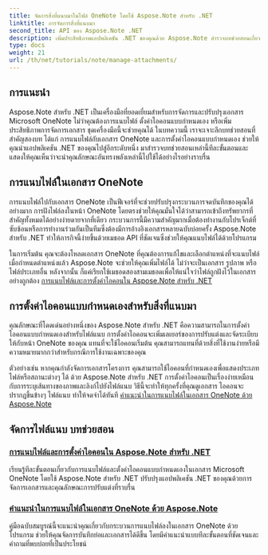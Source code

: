 ```yaml
---
title: จัดการสิ่งที่แนบมาในไฟล์ OneNote โดยใช้ Aspose.Note สำหรับ .NET
linktitle: การจัดการสิ่งที่แนบมา
second_title: API ของ Aspose.Note .NET
description: เพิ่มประสิทธิภาพแอปพลิเคชัน .NET ของคุณด้วย Aspose.Note สำรวจบทช่วยสอนเกี่ยวกับการแนบไฟล์ การตั้งค่าไอคอน และการดึงสิ่งที่แนบมาเพื่อการพัฒนาที่ดีขึ้น
type: docs
weight: 21
url: /th/net/tutorials/note/manage-attachments/
---
```

## การแนะนำ

Aspose.Note สำหรับ .NET เป็นเครื่องมือที่ยอดเยี่ยมสำหรับการจัดการและปรับปรุงเอกสาร Microsoft OneNote ไม่ว่าคุณต้องการแนบไฟล์ ตั้งค่าไอคอนแบบกำหนดเอง หรือเพิ่มประสิทธิภาพการจัดการเอกสาร ชุดเครื่องมือนี้จะช่วยคุณได้ ในบทความนี้ เราจะเจาะลึกบทช่วยสอนที่สำคัญสองบท ได้แก่ การแนบไฟล์กับเอกสาร OneNote และการตั้งค่าไอคอนแบบกำหนดเอง ช่วยให้คุณนำแอปพลิเคชัน .NET ของคุณไปสู่อีกระดับหนึ่ง มาสำรวจบทช่วยสอนเหล่านี้ทีละขั้นตอนและแสดงให้คุณเห็นว่าจะนำคุณลักษณะอันทรงพลังเหล่านี้ไปใช้ได้อย่างไรอย่างราบรื่น

## การแนบไฟล์ในเอกสาร OneNote  
การแนบไฟล์ไปกับเอกสาร OneNote เป็นฟีเจอร์ที่จะช่วยปรับปรุงกระบวนการจดบันทึกของคุณได้อย่างมาก การฝังไฟล์ลงในหน้า OneNote โดยตรงช่วยให้คุณมั่นใจได้ว่าสามารถเข้าถึงทรัพยากรที่สำคัญทั้งหมดได้อย่างง่ายดายจากที่เดียว กระบวนการนี้มีความสำคัญมากเมื่อต้องทำงานกับโปรเจ็กต์ที่ซับซ้อนหรือการทำงานร่วมกันเป็นทีมซึ่งต้องมีการอ้างอิงเอกสารหลายฉบับบ่อยครั้ง Aspose.Note สำหรับ .NET ทำให้ภารกิจนี้ง่ายขึ้นด้วยเมธอด API ที่ชัดเจนซึ่งช่วยให้คุณแนบไฟล์ได้ด้วยโปรแกรม

ในการเริ่มต้น คุณจะต้องโหลดเอกสาร OneNote ที่คุณต้องการแก้ไขและเลือกตำแหน่งที่จะแนบไฟล์ เมื่อกำหนดตำแหน่งแล้ว Aspose.Note จะช่วยให้คุณเพิ่มไฟล์ได้ ไม่ว่าจะเป็นเอกสาร รูปภาพ หรือไฟล์ประเภทอื่น หลังจากนั้น ก็แค่เรียกใช้เมธอดสองสามเมธอดเพื่อให้แน่ใจว่าไฟล์ถูกฝังไว้ในเอกสารอย่างถูกต้อง
[การแนบไฟล์และการตั้งค่าไอคอนใน Aspose.Note สำหรับ .NET](./attaching-files-setting-icons/)

## การตั้งค่าไอคอนแบบกำหนดเองสำหรับสิ่งที่แนบมา  
คุณลักษณะที่โดดเด่นอย่างหนึ่งของ Aspose.Note สำหรับ .NET คือความสามารถในการตั้งค่าไอคอนแบบกำหนดเองสำหรับไฟล์แนบ การตั้งค่าไอคอนจะเพิ่มเลเยอร์ของการปรับแต่งและจัดระเบียบให้กับหน้า OneNote ของคุณ แทนที่จะใช้ไอคอนเริ่มต้น คุณสามารถแทนที่ด้วยสิ่งที่ใช้งานง่ายหรือมีความหมายมากกว่าสำหรับกรณีการใช้งานเฉพาะของคุณ

ตัวอย่างเช่น หากคุณกำลังจัดการเอกสารโครงการ คุณสามารถใช้ไอคอนที่กำหนดเองเพื่อแสดงประเภทไฟล์หรือสถานะต่างๆ ได้ ด้วย Aspose.Note สำหรับ .NET การตั้งค่าไอคอนเป็นเรื่องง่ายเหมือนกับการระบุเส้นทางของภาพและลิงก์ไปยังไฟล์แนบ วิธีนี้จะทำให้ทุกครั้งที่คุณดูเอกสาร ไอคอนจะปรากฏขึ้นข้างๆ ไฟล์แนบ ทำให้จดจำได้ทันที
[คำแนะนำในการแนบไฟล์ในเอกสาร OneNote ด้วย Aspose.Note](./attach-file-in-one-note-documents/)

## จัดการไฟล์แนบ บทช่วยสอน
### [การแนบไฟล์และการตั้งค่าไอคอนใน Aspose.Note สำหรับ .NET](./attaching-files-setting-icons/)
เรียนรู้ทีละขั้นตอนเกี่ยวกับการแนบไฟล์และตั้งค่าไอคอนแบบกำหนดเองในเอกสาร Microsoft OneNote โดยใช้ Aspose.Note สำหรับ .NET ปรับปรุงแอปพลิเคชัน .NET ของคุณด้วยการจัดการเอกสารและคุณลักษณะการปรับแต่งที่ราบรื่น
### [คำแนะนำในการแนบไฟล์ในเอกสาร OneNote ด้วย Aspose.Note](./attach-file-in-one-note-documents/)
คู่มือฉบับสมบูรณ์นี้จะแนะนำคุณเกี่ยวกับกระบวนการแนบไฟล์ลงในเอกสาร OneNote ด้วยโปรแกรม ช่วยให้คุณจัดการบันทึกย่อและเอกสารได้ดีขึ้น โดยมีคำแนะนำแบบทีละขั้นตอนที่ชัดเจนและคำถามที่พบบ่อยที่เป็นประโยชน์